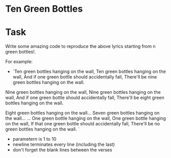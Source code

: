 # Ten Green Bottles

# Task

Write some amazing code to reproduce the above lyrics starting from n green bottles!.


For example:
- `Ten green bottles hanging on the wall,
Ten green bottles hanging on the wall,
And if one green bottle should accidentally fall,
There'll be nine green bottles hanging on the wall.

Nine green bottles hanging on the wall,
Nine green bottles hanging on the wall,
And if one green bottle should accidentally fall,
There'll be eight green bottles hanging on the wall. 

Eight green bottles hanging on the wall...
Seven green bottles hanging on the wall...
...
One green bottle hanging on the wall,
One green bottle hanging on the wall,
If that one green bottle should accidentally fall,
There'll be no green bottles hanging on the wall. ` 

<ul>
<li>parameter<dfn>n</dfn> is 1 to 10</li>
<li>newline terminates every line (including the last)</li>
<li>don't forget the blank lines between the verses</li>
</ul>
